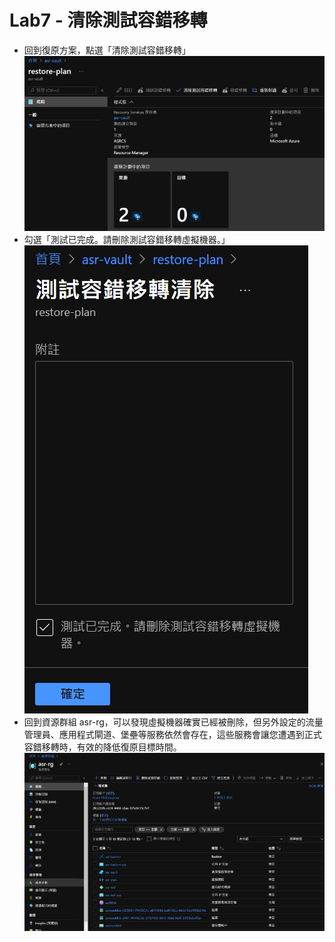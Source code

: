 # Lab7 - 清除測試容錯移轉

- 回到復原方案，點選「清除測試容錯移轉」<br>
  ![GITHUB](images/cleanuptestfailover-1.png "cleanuptestfailover-1")<br>
- 勾選「測試已完成。請刪除測試容錯移轉虛擬機器。」<br>
  ![GITHUB](images/cleanuptestfailover-2.png "cleanuptestfailover-2")<br>
- 回到資源群組 asr-rg，可以發現虛擬機器確實已經被刪除，但另外設定的流量管理員、應用程式閘道、堡壘等服務依然會存在，這些服務會讓您遭遇到正式容錯移轉時，有效的降低復原目標時間。<br>
  ![GITHUB](images/cleanuptestfailover-3.png "cleanuptestfailover-3")<br>
